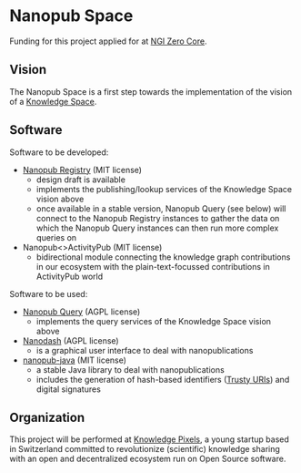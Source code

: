 # Nanopub Space

Funding for this project applied for at [NGI Zero Core](https://nlnet.nl/core/).


## Vision

The Nanopub Space is a first step towards the implementation of the vision of a [Knowledge Space](https://w3id.org/knowledge-space/).


## Software

Software to be developed:

- [Nanopub Registry](https://github.com/knowledgepixels/nanopub-registry) (MIT license)
  - design draft is available
  - implements the publishing/lookup services of the Knowledge Space vision above
  - once available in a stable version, Nanopub Query (see below) will connect to the Nanopub Registry instances to gather the data on which the Nanopub Query instances can then run more complex queries on
- Nanopub<>ActivityPub (MIT license)
  - bidirectional module connecting the knowledge graph contributions in our ecosystem with the plain-text-focussed contributions in ActivityPub world

Software to be used:

- [Nanopub Query](https://github.com/knowledgepixels/nanopub-query) (AGPL license)
  - implements the query services of the Knowledge Space vision above
- [Nanodash](https://github.com/knowledgepixels/nanodash) (AGPL license)
  - is a graphical user interface to deal with nanopublications
- [nanopub-java](https://github.com/Nanopublication/nanopub-java) (MIT license)
  - a stable Java library to deal with nanopublications
  - includes the generation of hash-based identifiers ([Trusty URIs](https://trustyuri.net/)) and digital signatures


## Organization

This project will be performed at [Knowledge Pixels](https://knowledgepixels.com/), a young startup based in Switzerland committed to revolutionize (scientific) knowledge sharing with an open and decentralized ecosystem run on Open Source software.

